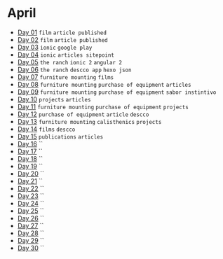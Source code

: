 # April

- [Day 01](04-01-2016.md) `film` `article published`
- [Day 02](04-02-2016.md) `film` `article published`
- [Day 03](04-03-2016.md) `ionic` `google play`
- [Day 04](04-04-2016.md) `ionic` `articles sitepoint`
- [Day 05](04-05-2016.md) `the ranch` `ionic 2` `angular 2`
- [Day 06](04-06-2016.md) `the ranch` `descco app` `hexo json`
- [Day 07](04-07-2016.md) `furniture mounting` `films`
- [Day 08](04-08-2016.md) `furniture mounting` `purchase of equipment` `articles`
- [Day 09](04-09-2016.md) `furniture mounting` `purchase of equipment` `sabor instintivo`
- [Day 10](04-10-2016.md) `projects` `articles`
- [Day 11](04-11-2016.md) `furniture mounting` `purchase of equipment` `projects`
- [Day 12](04-12-2016.md) `purchase of equipment` `article` `descco`
- [Day 13](04-13-2016.md) `furniture mounting` `calisthenics` `projects`
- [Day 14](04-14-2016.md) `films` `descco`
- [Day 15](04-15-2016.md) `publications` `articles`
- [Day 16](04-16-2016.md) ``
- [Day 17](04-17-2016.md) ``
- [Day 18](04-18-2016.md) ``
- [Day 19](04-19-2016.md) ``
- [Day 20](04-20-2016.md) ``
- [Day 21](04-21-2016.md) ``
- [Day 22](04-22-2016.md) ``
- [Day 23](04-23-2016.md) ``
- [Day 24](04-24-2016.md) ``
- [Day 25](04-25-2016.md) ``
- [Day 26](04-26-2016.md) ``
- [Day 27](04-27-2016.md) ``
- [Day 28](04-28-2016.md) ``
- [Day 29](04-29-2016.md) ``
- [Day 30](04-30-2016.md) ``
